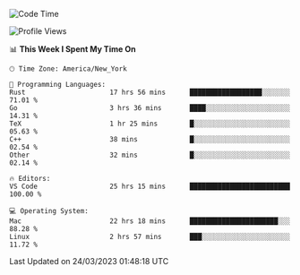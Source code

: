 <!--START_SECTION:waka-->
![Code Time](http://img.shields.io/badge/Code%20Time-257%20hrs%2018%20mins-blue)

![Profile Views](http://img.shields.io/badge/Profile%20Views-29-blue)

📊 **This Week I Spent My Time On** 

```text
🕑︎ Time Zone: America/New_York

💬 Programming Languages: 
Rust                     17 hrs 56 mins      ██████████████████░░░░░░░   71.01 % 
Go                       3 hrs 36 mins       ████░░░░░░░░░░░░░░░░░░░░░   14.31 % 
TeX                      1 hr 25 mins        █░░░░░░░░░░░░░░░░░░░░░░░░   05.63 % 
C++                      38 mins             █░░░░░░░░░░░░░░░░░░░░░░░░   02.54 % 
Other                    32 mins             █░░░░░░░░░░░░░░░░░░░░░░░░   02.14 % 

🔥 Editors: 
VS Code                  25 hrs 15 mins      █████████████████████████   100.00 % 

💻 Operating System: 
Mac                      22 hrs 18 mins      ██████████████████████░░░   88.28 % 
Linux                    2 hrs 57 mins       ███░░░░░░░░░░░░░░░░░░░░░░   11.72 % 
```


 Last Updated on 24/03/2023 01:48:18 UTC
<!--END_SECTION:waka-->
